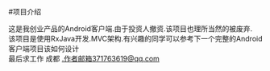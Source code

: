#项目介绍

这是我创业产品的Android客户端.由于投资人撤资.该项目也理所当然的被废弃.
<br>
该项目是使用RxJava开发.MVC架构.有兴趣的同学可以参考下一个完整的Android客户端项目该如何设计
<br>
最后求工作  成都 .作者邮箱371763619@qq.com
